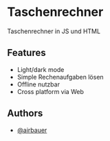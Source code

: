 # Taschenrechner
Taschenrechner in JS und HTML


## Features

- Light/dark mode 
- Simple Rechenaufgaben lösen
- Offline nutzbar
- Cross platform via Web


## Authors

- [@airbauer](https://www.github.com/real-airbauer)

